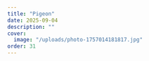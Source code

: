 ```yaml
---
title: "Pigeon"
date: 2025-09-04
description: ""
cover:
  image: "/uploads/photo-1757014181817.jpg"
order: 31
---
```


